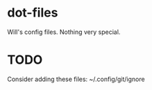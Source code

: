 dot-files
=========

Will's config files. Nothing very special.

TODO
====

Consider adding these files:
 ~/.config/git/ignore
